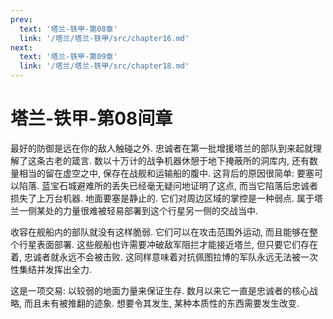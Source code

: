 ```yaml
---
prev:
  text: '塔兰-铁甲-第08章'
  link: '/塔兰/塔兰-铁甲/src/chapter16.md'
next:
  text: '塔兰-铁甲-第09章'
  link: '/塔兰/塔兰-铁甲/src/chapter18.md'
---
```


# 塔兰-铁甲-第08间章

最好的防御是远在你的敌人触碰之外. 忠诚者在第一批增援塔兰的部队到来起就理解了这条古老的箴言. 数以十万计的战争机器休憩于地下掩蔽所的洞库内, 还有数量相当的留在虚空之中, 保存在战舰和运输船的腹中. 这背后的原因很简单: 要塞可以陷落. 蓝宝石城避难所的丢失已经毫无疑问地证明了这点, 而当它陷落后忠诚者损失了上万台机器. 地面要塞是静止的. 它们对周边区域的掌控是一种弱点. 属于塔兰一侧某处的力量很难被轻易部署到这个行星另一侧的交战当中.

收容在舰船内的部队就没有这样脆弱. 它们可以在攻击范围外运动, 而且能够在整个行星表面部署. 这些舰船也许需要冲破敌军阻拦才能接近塔兰, 但只要它们存在着, 忠诚者就永远不会被击败. 这同样意味着对抗佩图拉博的军队永远无法被一次性集结并发挥出全力.

这是一项交易: 以较弱的地面力量来保证生存. 数月以来它一直是忠诚者的核心战略, 而且未有被推翻的迹象. 想要令其发生, 某种本质性的东西需要发生改变.
